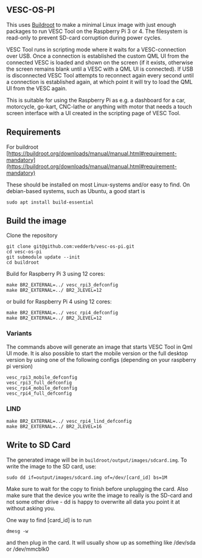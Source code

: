 ## VESC-OS-PI

This uses [Buildroot](https://buildroot.org/) to make a minimal Linux image with just enough packages to run VESC Tool on the Raspberry Pi 3 or 4. The filesystem is read-only to prevent SD-card corruption during power cycles.

VESC Tool runs in scripting mode where it waits for a VESC-connection over USB. Once a connection is established the custom QML UI from the connected VESC is loaded and shown on the screen (if it exists, otherwise the screen remains blank until a VESC with a QML UI is connected). If USB is disconnected VESC Tool attempts to reconnect again every second until a connection is established again, at which point it will try to load the QML UI from the VESC again.

This is suitable for using the Raspberry Pi as e.g. a dashboard for a car, motorcycle, go-kart, CNC-lathe or anything with motor that needs a touch screen interface with a UI created in the scripting page of VESC Tool.

## Requirements

For buildroot [https://buildroot.org/downloads/manual/manual.html#requirement-mandatory](https://buildroot.org/downloads/manual/manual.html#requirement-mandatory)

These should be installed on most Linux-systems and/or easy to find. On debian-based systems, such as Ubuntu, a good start is

```
sudo apt install build-essential
```

## Build the image

Clone the repository

```
git clone git@github.com:vedderb/vesc-os-pi.git
cd vesc-os-pi
git submodule update --init
cd buildroot
```

Build for Raspberry Pi 3 using 12 cores:

```
make BR2_EXTERNAL=../ vesc_rpi3_defconfig
make BR2_EXTERNAL=../ BR2_JLEVEL=12
```

or build for Raspberry Pi 4 using 12 cores:

```
make BR2_EXTERNAL=../ vesc_rpi4_defconfig
make BR2_EXTERNAL=../ BR2_JLEVEL=12
```

### Variants
The commands above will generate an image that starts VESC Tool in Qml UI mode. It is also possible to start the mobile version or the full desktop version by using one of the following configs (depending on your raspberry pi version)

```
vesc_rpi3_mobile_defconfig
vesc_rpi3_full_defconfig
vesc_rpi4_mobile_defconfig
vesc_rpi4_full_defconfig
```

### LIND

```
make BR2_EXTERNAL=../ vesc_rpi4_lind_defconfig
make BR2_EXTERNAL=../ BR2_JLEVEL=16
```

## Write to SD Card

The generated image will be in `buildroot/output/images/sdcard.img`. To write the image to the SD card, use:

```
sudo dd if=output/images/sdcard.img of=/dev/[card_id] bs=1M
```

Make sure to wait for the copy to finish before unplugging the card. Also make sure that the device you write the image to really is the SD-card and not some other drive - dd is happy to overwrite all data you point it at without asking you.

One way to find \[card_id\] is to run

```
dmesg -w
```

and then plug in the card. It will usually show up as something like /dev/sda or /dev/mmcblk0